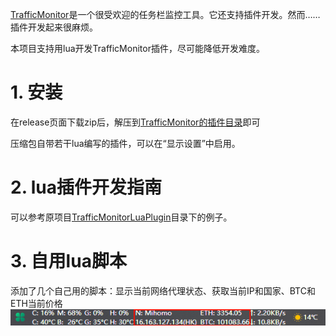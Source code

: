 ﻿[TrafficMonitor](https://github.com/zhongyang219/TrafficMonitor)是一个很受欢迎的任务栏监控工具。它还支持插件开发。然而……插件开发起来很麻烦。

本项目支持用lua开发TrafficMonitor插件，尽可能降低开发难度。


# 1. 安装

在release页面下载zip后，解压到[TrafficMonitor的插件目录](https://github.com/zhongyang219/TrafficMonitorPlugins/blob/main/README.md)即可

压缩包自带若干lua编写的插件，可以在“显示设置”中启用。

# 2. lua插件开发指南

可以参考原项目[TrafficMonitorLuaPlugin](https://github.com/compilelife/TrafficMonitorLuaPlugin/)目录下的例子。

# 3. 自用lua脚本
添加了几个自己用的脚本：显示当前网络代理状态、获取当前IP和国家、BTC和ETH当前价格
![](./Screenshots/PixPin_2025-01-17_12-21-16.png)<br>

